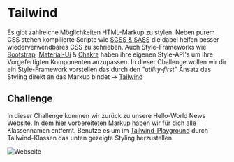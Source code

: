 # Tailwind

Es gibt zahlreiche Möglichkeiten HTML-Markup zu stylen. Neben purem CSS stehen kompilierte Scripte wie [SCSS & SASS](https://sass-lang.com/) die dabei helfen besser wiederverwendbares CSS zu schrieben. Auch Style-Frameworks wie [Bootstrap](https://getbootstrap.com/), [Material-Ui](https://mui.com/) & [Chakra](https://chakra-ui.com/) haben ihre eigenen Style-API's um ihre Vorgefertigten Komponenten anzupassen. In dieser Challenge wollen wir dir ein Style-Framework vorstellen das durch den _"utility-first"_ Ansatz das Styling direkt an das Markup bindet -> [Tailwind](https://tailwindcss.com/)

## Challenge

In dieser Challenge kommen wir zurück zu unsere Hello-World News Website. In dem [hier](index.html) vorbereiteten Markup haben wir für dich alle Klassennamen entfernt. Benutze es um im [Tailwind-Playground](https://play.tailwindcss.com/) durch Tailwind-Klassen das unten gezeigte Styling herzustellen.

![Webseite](website-mobile.gif "Hello-World News")
